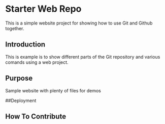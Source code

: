 # Starter Web Repo

This is a simple website project for showing how to use Git and Github together.

## Introduction

This is example is to show different parts of the Git repository and various comands using a web project.

## Purpose

Sample website with plenty of files for demos

##Deployment

## How To Contribute